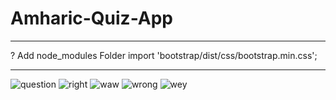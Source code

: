 # Amharic-Quiz-App
_______________________________________________
? Add node_modules Folder
import 'bootstrap/dist/css/bootstrap.min.css';

_______________________________________________
![question](https://github.com/YeabMe/Amharic-Quiz-App/assets/131449029/3508725e-0146-454e-b400-e924f4240dcb)
![right](https://github.com/YeabMe/Amharic-Quiz-App/assets/131449029/60f57983-ceaa-4032-9eaf-23343dafecb0)
![waw](https://github.com/YeabMe/Amharic-Quiz-App/assets/131449029/cbaa5106-d07d-4b2e-aa1b-4eb8b76b3e71)
![wrong](https://github.com/YeabMe/Amharic-Quiz-App/assets/131449029/bc04fef1-f605-40ef-b87c-7b1edbdb5bcd)
![wey](https://github.com/YeabMe/Amharic-Quiz-App/assets/131449029/ef929347-612e-4a13-9e95-74f63546b840)
